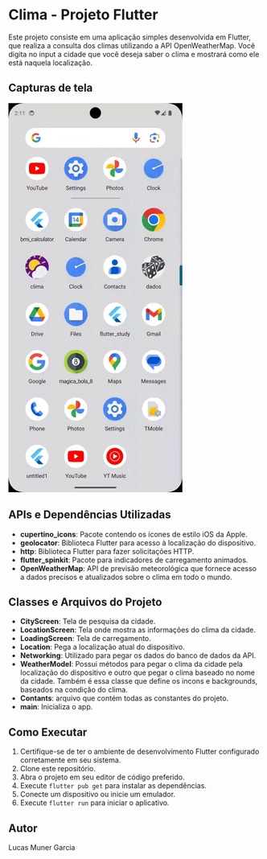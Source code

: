# Clima - Projeto Flutter

Este projeto consiste em uma aplicação simples desenvolvida em Flutter, que realiza a consulta dos climas utilizando a API OpenWeatherMap. Você digita no input a cidade que você deseja saber o clima e mostrará como ele está naquela localização.

## Capturas de tela
![gif_funcionalidade](images/video_tela.gif)

## APIs e Dependências Utilizadas
- **cupertino_icons**: Pacote contendo os ícones de estilo iOS da Apple.
- **geolocator**: Biblioteca Flutter para acesso à localização do dispositivo.
- **http**: Biblioteca Flutter para fazer solicitações HTTP.
- **flutter_spinkit**: Pacote para indicadores de carregamento animados.
- **OpenWeatherMap**: API de previsão meteorológica que fornece acesso a dados precisos e atualizados sobre o clima em todo o mundo.

## Classes e Arquivos do Projeto
- **CityScreen**: Tela de pesquisa da cidade.
- **LocationScreen**: Tela onde mostra as informações do clima da cidade.
- **LoadingScreen**: Tela de carregamento.
- **Location**: Pega a localização atual do dispositivo.
- **Networking**: Utilizado para pegar os dados do banco de dados da API.
- **WeatherModel**: Possui métodos para pegar o clima da cidade pela localização do dispositivo e outro que pegar o clima baseado no nome da cidade. Também é essa classe que define os incons e backgrounds, baseados na condição do clima. 
- **Contants**: arquivo que contém todas as constantes do projeto.
- **main**: Inicializa o app.

## Como Executar
1. Certifique-se de ter o ambiente de desenvolvimento Flutter configurado corretamente em seu sistema.
2. Clone este repositório.
3. Abra o projeto em seu editor de código preferido.
4. Execute `flutter pub get` para instalar as dependências.
5. Conecte um dispositivo ou inicie um emulador.
6. Execute `flutter run` para iniciar o aplicativo.

## Autor
Lucas Muner Garcia

